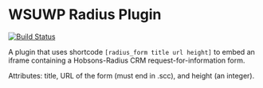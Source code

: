 # WSUWP Radius Plugin

[![Build Status](https://travis-ci.org/ssheilah/wsuwp-radius.svg?branch=master)](https://travis-ci.org/ssheilah/wsuwp-radius)

 A plugin that uses shortcode `[radius_form title url height]` to embed an iframe containing a Hobsons-Radius CRM request-for-information form. 
 
 Attributes: title, URL of the form (must end in .scc), and height (an integer).
